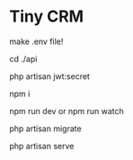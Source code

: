 # Tiny CRM

make .env file!


cd ./api


php artisan jwt:secret


npm i


npm run dev or npm run watch


php artisan migrate


php artisan serve